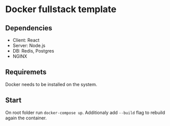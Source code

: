 # Docker fullstack template

## Dependencies
- Client: React
- Server: Node.js
- DB: Redis, Postgres
- NGINX

## Requiremets
Docker needs to be installed on the system.

## Start
On root folder run `docker-compose up`. Additionaly add `--build` flag to rebuild again the container.
